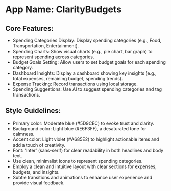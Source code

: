 # **App Name**: ClarityBudgets

## Core Features:

- Spending Categories Display: Display spending categories (e.g., Food, Transportation, Entertainment).
- Spending Charts: Show visual charts (e.g., pie chart, bar graph) to represent spending across categories.
- Budget Goals Setting: Allow users to set budget goals for each spending category.
- Dashboard Insights: Display a dashboard showing key insights (e.g., total expenses, remaining budget, spending trends).
- Expense Tracking: Record transactions using local storage.
- Spending Suggestions: Use AI to suggest spending categories and tag transactions.

## Style Guidelines:

- Primary color: Moderate blue (#5D9CEC) to evoke trust and clarity.
- Background color: Light blue (#E6F3FF), a desaturated tone for calmness.
- Accent color: Light violet (#A685E2) to highlight actionable items and add a touch of creativity.
- Font: 'Inter' (sans-serif) for clear readability in both headlines and body text.
- Use clean, minimalist icons to represent spending categories.
- Employ a clean and intuitive layout with clear sections for expenses, budgets, and insights.
- Subtle transitions and animations to enhance user experience and provide visual feedback.